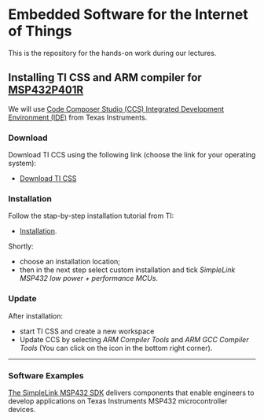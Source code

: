 # Embedded Software for the Internet of Things

This is the repository for the hands-on work during our lectures.

## Installing TI CSS and ARM compiler for [MSP432P401R](https://www.ti.com/product/MSP432P401R)

We will use [Code Composer Studio (CCS) Integrated Development Environment (IDE)](https://www.ti.com/tool/CCSTUDIO) from Texas Instruments. 

### Download
Download TI CCS using the following link (choose the link for your operating system):
- [Download TI CSS](https://www.ti.com/tool/download/CCSTUDIO)

### Installation
Follow the stap-by-step installation tutorial from TI: 
- [Installation](https://software-dl.ti.com/ccs/esd/documents/users_guide_10.1.0/ccs_installation.html).

Shortly: 
- choose an installation location;
- then in the next step select custom installation and tick *SimpleLink MSP432 low power + performance MCUs*.

### Update 
After installation:
- start TI CSS and create a new workspace
- Update CCS by selecting *ARM Compiler Tools* and *ARM GCC Compiler Tools* (You can click on the icon in the bottom right corner). 

* * *

### Software Examples
[The SimpleLink MSP432 SDK](http://dev.ti.com/tirex/explore/node?devtools=MSP-EXP432P401R&node=ADoDWIZc5WTuUbxxkAgevQ__z-lQYNj__LATEST) 
delivers components that enable engineers to develop applications on Texas Instruments MSP432 microcontroller devices.
